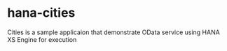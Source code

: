 # hana-cities
Cities is a sample applicaion that demonstrate OData service using HANA XS Engine for execution
